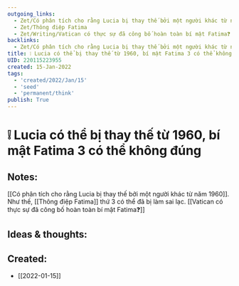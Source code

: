 ```yaml
---
outgoing_links:
  - Zet/Có phân tích cho rằng Lucia bị thay thế bởi một người khác từ năm 1960
  - Zet/Thông điệp Fatima
  - Zet/Writing/Vatican có thực sự đã công bố hoàn toàn bí mật Fatima❓
backlinks:
  - Zet/Có phân tích cho rằng Lucia bị thay thế bởi một người khác từ năm 1960
title: ❕ Lucia có thể bị thay thế từ 1960, bí mật Fatima 3 có thể không đúng
UID: 220115223955
created: 15-Jan-2022
tags:
  - 'created/2022/Jan/15'
  - 'seed'
  - 'permanent/think'
publish: True
---
```

# ❕ Lucia có thể bị thay thế từ 1960, bí mật Fatima 3 có thể không đúng

## Notes:
[[Có phân tích cho rằng Lucia bị thay thế bởi một người khác từ năm 1960]]. Như thế, [[Thông điệp Fatima]] thứ 3 có thể đã bị làm sai lạc. [[Vatican có thực sự đã công bố hoàn toàn bí mật Fatima❓]]

## Ideas & thoughts:



## Created:
- [[2022-01-15]]
